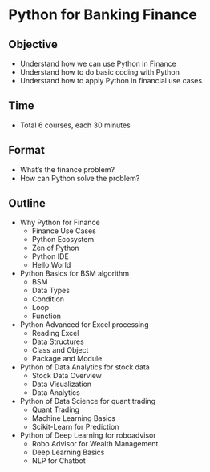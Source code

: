 # Python for Banking Finance

## Objective

- Understand how we can use Python in Finance
- Understand how to do basic coding with Python
- Understand how to apply Python in financial use cases

## Time

- Total 6 courses, each 30 minutes

## Format

- What’s the finance problem?
- How can Python solve the problem?

## Outline

- Why Python for Finance
  - Finance Use Cases
  - Python Ecosystem
  - Zen of Python
  - Python IDE
  - Hello World
- Python Basics for BSM algorithm
  - BSM
  - Data Types
  - Condition
  - Loop
  - Function
- Python Advanced for Excel processing
  - Reading Excel
  - Data Structures
  - Class and Object
  - Package and Module
- Python of Data Analytics for stock data
  - Stock Data Overview
  - Data Visualization
  - Data Analytics
- Python of Data Science for quant trading
  - Quant Trading
  - Machine Learning Basics
  - Scikit-Learn for Prediction 
- Python of Deep Learning for roboadvisor
  - Robo Advisor for Wealth Management
  - Deep Learning Basics
  - NLP for Chatbot

